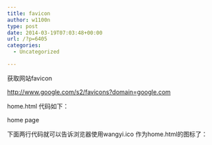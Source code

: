 ```yaml
---
title: favicon
author: w1100n
type: post
date: 2014-03-19T07:03:48+00:00
url: /?p=6405
categories:
  - Uncategorized

---
```

获取网站favicon

http://www.google.com/s2/favicons?domain=google.com

home.html 代码如下：

<!DOCTYPE html>
<html xmlns="http://www.w3.org/1999/xhtml">
<head>
    <title>home page</title>
    <link rel="icon" href="Images/wangyi.ico" type="image/x-icon" />
    <link rel="shortcut icon" href="Images/wangyi.ico" type="image/x-icon" />
</head>
<body>
    home page
</body>
</html>


下面两行代码就可以告诉浏览器使用wangyi.ico 作为home.html的图标了：

<link rel="icon" href="Images/wangyi.ico" type="image/x-icon" />
<link rel="shortcut icon" href="Images/wangyi.ico" type="image/x-icon" />